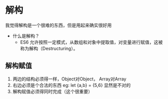 # 解构
我觉得解构是一个很难的东西，但是用起来确实很好用
* 什么是解构？
  * ES6 允许按照一定模式，从数组和对象中提取值，对变量进行赋值，这被称为解构（Destructuring）。


## 解构赋值
1. 两边的结构必须得一样，Object对Object， Array对Array
2. 右边必须是个合法的东西 eg: let {a,b} = {5,6} 显然是不对的
3. 解构赋值必须得同时完成（这个很重要）
